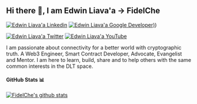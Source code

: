 <h2> Hi there 👋, I am Edwin Liava'a -> FidelChe </h2>
    
[![Edwin Liava'a Linkedin](https://img.shields.io/badge/LinkedIn-0077B5?style=for-the-badge&logo=linkedin&logoColor=white)](https://www.linkedin.com/in/edwin-liavaa/)
[![Edwin Liava'a Google Developer](https://developers.google.com/profile/badges/profile/created-profile))](https://g.dev/FidelChe))
<!--[![Edwin Liava'a Devpost](https://badges.devpost-shields.com/get-badge?name=DEVPOST&id=""&type=big-logo&style=for-the-badge)](https://devpost.com/etuini-liavaa)-->
[![Edwin Liava'a Twitter](https://img.shields.io/badge/Twitter-1DA1F2?style=for-the-badge&logo=twitter&logoColor=white)](https://twitter.com/EdwinLiavaa)
[![Edwin Liava'a YouTube](https://img.shields.io/badge/YouTube-FF0000?style=for-the-badge&logo=youtube&logoColor=white)](https://www.youtube.com/channel/UCGCjdhzDBYgU0_YGznVqZQQ)

I am passionate about connectivity for a better world with cryptographic truth. A Web3 Engineer, Smart Contract Developer, Advocate, Evangelist and Mentor. I am here to learn, build, share and to help others with the same common interests in the DLT space.

#### GitHub Stats 📊

[![FidelChe's github stats](https://github-readme-stats.vercel.app/api?username=FidelChe)](https://github.com/anuraghazra/github-readme-stats)

<!--
**FidelChe/FidelChe** is a ✨ _special_ ✨ repository because its `README.md` (this file) appears on your GitHub profile.

Here are some ideas to get you started:

- 🔭 I’m currently working on ...
- 🌱 I’m currently learning ...
- 👯 I’m looking to collaborate on ...
- 🤔 I’m looking for help with ...
- 💬 Ask me about ...
- 📫 How to reach me: ...
- 😄 Pronouns: ...
- ⚡ Fun fact: ...
-->
